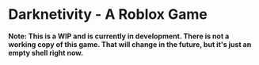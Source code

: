 # Darknetivity - A Roblox Game

__Note: This is a WIP and is currently in development. There is not a working copy of this game. That will change in the future, but it's just an empty shell right now.__
